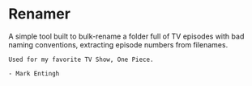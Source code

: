 # Renamer
A simple tool built to bulk-rename a folder full of TV episodes with bad naming conventions, extracting episode numbers from filenames.

    Used for my favorite TV Show, One Piece.
    
    - Mark Entingh
